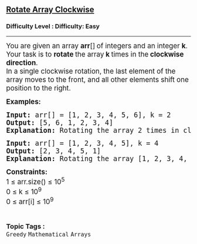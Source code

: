 <h2><a href="https://www.geeksforgeeks.org/problems/rotate-array-clockwise/1?page=1&sortBy=latest">Rotate Array Clockwise</a></h2><h3>Difficulty Level : Difficulty: Easy</h3><hr><div class="problems_problem_content__Xm_eO"><p data-start="156" data-end="293"><span style="font-size: 14pt;">You are given an array <strong>arr</strong>[]<strong> </strong>of integers and an integer <strong>k</strong>. Your task is to <strong data-start="235" data-end="292">rotate </strong>the array<strong data-start="235" data-end="292"> k&nbsp;</strong>times in the<strong data-start="235" data-end="292"> clockwise direction</strong>.<br></span><span style="font-size: 14pt;">In a single clockwise rotation, the last element of the array moves to the front, and all other elements shift one position to the right.</span></p>
<p data-start="156" data-end="293"><strong><span style="font-size: 14pt;">Examples:<br></span></strong></p>
<pre data-start="156" data-end="293"><strong><span style="font-size: 14pt;">Input: </span></strong><span style="font-size: 14pt;">arr[] = [1, 2, 3, 4, 5, 6], k = 2</span><strong><span style="font-size: 14pt;"><br>Output: </span></strong><span style="font-size: 14pt;">[5, 6, 1, 2, 3, 4]</span><strong><span style="font-size: 14pt;"><br>Explanation:</span></strong><span style="font-size: 14pt;"> Rotating the array 2 times in clockwise gives the array [5, 6, 1, 2, 3, 4].</span></pre>
<pre><strong><span style="font-size: 14pt;">Input: </span></strong><span style="font-size: 14pt;">arr[] = [1, 2, 3, 4, 5], k = 4</span><strong><span style="font-size: 14pt;"><br>Output: </span></strong><span style="font-size: 14pt;">[2, 3, 4, 5, 1]</span><strong><span style="font-size: 14pt;"><br>Explanation:</span></strong><span style="font-size: 14pt;"> Rotating the array [1, 2, 3, 4, 5] four times clockwise gives the array [2, 3, 4, 5, 1].</span></pre>
<p><strong><span style="font-size: 14pt;">Constraints:<br></span></strong><span style="font-size: 14pt;">1 ≤ arr.size() ≤ 10</span><span style="font-size: 14pt;"><sup>5</sup></span><strong><span style="font-size: 14pt;"><sup><br></sup></span></strong><span style="font-size: 14pt;">0 ≤ k ≤ 10</span><span style="font-size: 14pt;"><sup>9<br></sup></span><span class="base"><span class="mord"><span style="font-size: 14pt;">0 ≤ arr[i] ≤ 10</span><span style="font-size: 14pt;"><sup>9</sup></span></span></span></p></div><br><p><span style=font-size:18px><strong>Topic Tags : </strong><br><code>Greedy</code>&nbsp;<code>Mathematical</code>&nbsp;<code>Arrays</code>&nbsp;